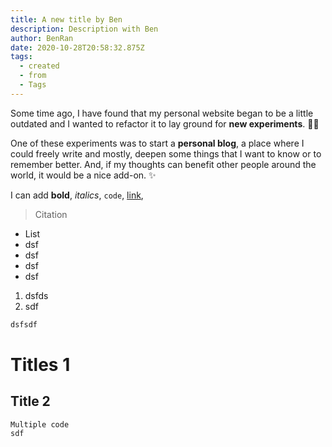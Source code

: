 ```yaml
---
title: A new title by Ben
description: Description with Ben
author: BenRan
date: 2020-10-28T20:58:32.875Z
tags:
  - created
  - from
  - Tags
---
```

Some time ago, I have found that my personal website began to be a little outdated and I wanted to refactor it to lay ground for **new experiments**. 👨‍🔬

One of these experiments was to start a **personal blog**, a place where I could freely write and mostly, deepen some things that I want to know or to remember better. And, if my thoughts can benefit other people around the world, it would be a nice add-on. ✨

I can add **bold**, *italics*, `code`, [link](https://objective-mirzakhani-320270.netlify.app/admin/#/collections/blog/new), 

> Citation

* List
* dsf
* dsf
* dsf
* dsf

1. dsfds
2. sdf



```css
dsfsdf
```





# Titles 1

## Title 2

`Multiple code`\
`sdf`